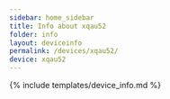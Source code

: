 ```yaml
---
sidebar: home_sidebar
title: Info about xqau52
folder: info
layout: deviceinfo
permalink: /devices/xqau52/
device: xqau52
---
```

{% include templates/device_info.md %}
